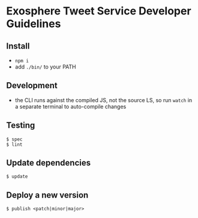# Exosphere Tweet Service Developer Guidelines

## Install

* `npm i`
* add `./bin/` to your PATH


## Development

* the CLI runs against the compiled JS, not the source LS,
  so run `watch` in a separate terminal to auto-compile changes


## Testing

```
$ spec
$ lint
```


## Update dependencies

```
$ update
```


## Deploy a new version

```
$ publish <patch|minor|major>
```

